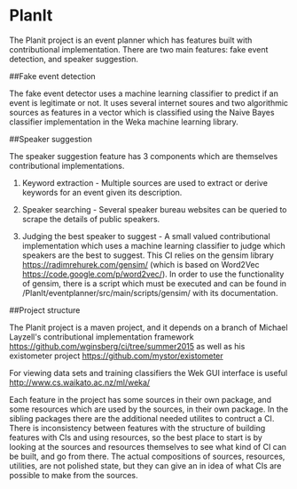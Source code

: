 # PlanIt

The Planit project is an event planner which has features built with contributional implementation.
There are two main features: fake event detection, and speaker suggestion.

##Fake event detection

The fake event detector uses a machine learning classifier to predict if an event is legitimate or not. It uses several internet soures and two algorithmic sources as features in a vector which is classified using the Naive Bayes classifier implementation in the Weka machine learning library.

##Speaker suggestion

The speaker suggestion feature has 3 components which are themselves contributional implementations.

1) Keyword extraction - Multiple sources are used to extract or derive keywords for an event given its description.

2) Speaker searching - Several speaker bureau websites can be queried to scrape the details of public speakers.

3) Judging the best speaker to suggest - A small valued contributional implementation which uses a machine learning classifier to judge which speakers are the best to suggest. This CI relies on the gensim library https://radimrehurek.com/gensim/ (which is based on Word2Vec https://code.google.com/p/word2vec/). In order to use the functionality of gensim, there is a script which must be executed and can be found in /PlanIt/eventplanner/src/main/scripts/gensim/ with its documentation.


##Project structure

The Planit project is a maven project, and it depends on a branch of Michael Layzell's contributional implementation framework https://github.com/wginsberg/ci/tree/summer2015 as well as his existometer project https://github.com/mystor/existometer

For viewing data sets and training classifiers the Wek GUI interface is useful http://www.cs.waikato.ac.nz/ml/weka/

Each feature in the project has some sources in their own package, and some resources which are used by the sources, in their own package. In the sibling packages there are the additional needed utilites to contruct a CI. There is inconsistency between features with the structure of building features with CIs and using resources, so the best place to start is by looking at the sources and resources themselves to see what kind of CI can be built, and go from there. The actual compositions of sources, resources, utilities, are not polished state, but they can give an in idea of what CIs are possible to make from the sources.
